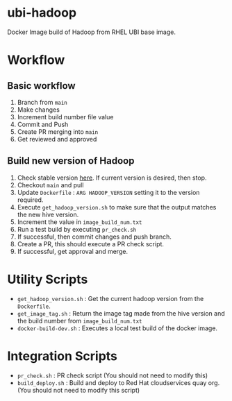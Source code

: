 # ubi-hadoop

Docker Image build of Hadoop from RHEL UBI base image.

# Workflow

## Basic workflow

1. Branch from `main`
2. Make changes
3. Increment build number file value
4. Commit and Push
5. Create PR merging into `main`
6. Get reviewed and approved

## Build new version of Hadoop

1. Check stable version [here](https://archive.apache.org/dist/hadoop/common/). If current version is desired, then stop.
2. Checkout `main` and pull
3. Update `Dockerfile` : `ARG HADOOP_VERSION` setting it to the version required.
4. Execute `get_hadoop_version.sh` to make sure that the output matches the new hive version.
6. Increment the value in `image_build_num.txt`
7. Run a test build by executing `pr_check.sh`
8. If successful, then commit changes and push branch.
9. Create a PR, this should execute a PR check script.
10. If successful, get approval and merge.

# Utility Scripts

* `get_hadoop_version.sh` : Get the current hadoop version from the `Dockerfile`.
* `get_image_tag.sh` : Return the image tag made from the hive version and the build number from `image_build_num.txt`
* `docker-build-dev.sh` : Executes a local test build of the docker image.

# Integration Scripts

* `pr_check.sh` : PR check script (You should not need to modify this)
* `build_deploy.sh` : Build and deploy to Red Hat cloudservices quay org. (You should not need to modify this script)

